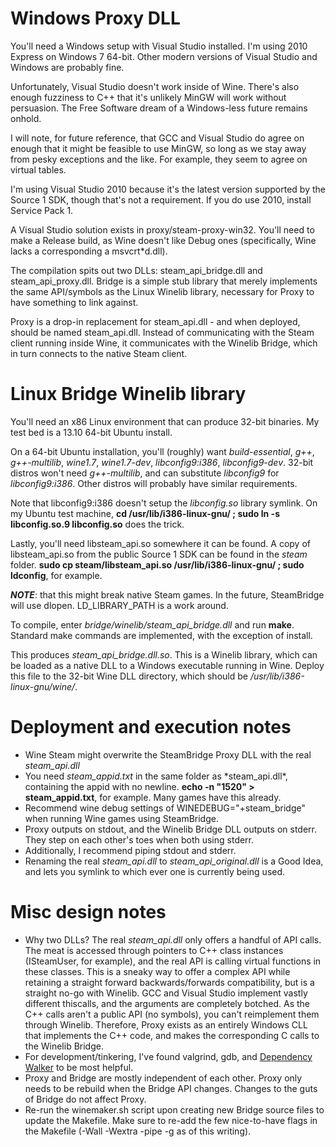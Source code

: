 # Windows Proxy DLL

You'll need a Windows setup with Visual Studio installed.  I'm using
2010 Express on Windows 7 64-bit.  Other modern versions of Visual Studio
and Windows are probably fine.

Unfortunately, Visual Studio doesn't work inside of Wine.  There's also
enough fuzziness to C++ that it's unlikely MinGW will work without
persuasion.  The Free Software dream of a Windows-less future remains
onhold.

I will note, for future reference, that GCC and Visual Studio do agree on
enough that it might be feasible to use MinGW, so long as we stay away
from pesky exceptions and the like.  For example, they seem to agree on
virtual tables.

I'm using Visual Studio 2010 because it's the latest version supported by
the Source 1 SDK, though that's not a requirement.  If you do use 2010,
install Service Pack 1.

A Visual Studio solution exists in proxy/steam-proxy-win32.  You'll need
to make a Release build, as Wine doesn't like Debug ones (specifically,
Wine lacks a corresponding a msvcrt\*d.dll).

The compilation spits out two DLLs: steam\_api\_bridge.dll and
steam\_api\_proxy.dll.  Bridge is a simple stub library that merely
implements the same API/symbols as the Linux Winelib library, necessary
for Proxy to have something to link against.

Proxy is a drop-in replacement for steam\_api.dll - and when deployed,
should be named steam\_api.dll.  Instead of communicating with the Steam
client running inside Wine, it communicates with the Winelib Bridge,
which in turn connects to the native Steam client.

# Linux Bridge Winelib library

You'll need an x86 Linux environment that can produce 32-bit binaries.
My test bed is a 13.10 64-bit Ubuntu install.

On a 64-bit Ubuntu installation, you'll (roughly) want *build-essential*,
*g++*, *g++-multilib*, *wine1.7*, *wine1.7-dev*, *libconfig9:i386*,
*libconfig9-dev*.  32-bit distros won't need *g++-multilib*, and
can substitute *libconfig9* for *libconfig9:i386*.  Other distros will
probably have similar requirements.

Note that libconfig9:i386 doesn't setup the *libconfig.so* library
symlink.  On my Ubuntu test machine, **cd /usr/lib/i386-linux-gnu/ ; sudo
ln -s libconfig.so.9 libconfig.so** does the trick. 

Lastly, you'll need libsteam\_api.so somewhere it can be found.  A copy
of libsteam\_api.so from the public Source 1 SDK can be found in the
*steam* folder.  **sudo cp steam/libsteam\_api.so /usr/lib/i386-linux-gnu/
; sudo ldconfig**, for example.

***NOTE***: that this might break native Steam games.  In the future,
SteamBridge will use dlopen.  LD\_LIBRARY\_PATH is a work around.

To compile, enter *bridge/winelib/steam\_api\_bridge.dll* and run **make**.
Standard make commands are implemented, with the exception of install.

This produces *steam\_api\_bridge.dll.so*.  This is a Winelib library,
which can be loaded as a native DLL to a Windows executable running in
Wine.  Deploy this file to the 32-bit Wine DLL directory, which should
be */usr/lib/i386-linux-gnu/wine/*.

# Deployment and execution notes

* Wine Steam might overwrite the SteamBridge Proxy DLL with the real
  *steam\_api.dll*
* You need *steam\_appid.txt* in the same folder as *steam\_api.dll\*,
  containing the appid with no newline.  **echo -n "1520" >
  steam\_appid.txt**, for example.  Many games have this already.
* Recommend wine debug settings of WINEDEBUG="+steam\_bridge" when
  running Wine games using SteamBridge.
* Proxy outputs on stdout, and the Winelib Bridge DLL outputs on stderr.
  They step on each other's toes when both using stderr.
* Additionally, I recommend piping stdout and stderr.
* Renaming the real *steam\_api.dll* to *steam\_api_original.dll* is a
  Good Idea, and lets you symlink to which ever one is currently being used.

# Misc design notes

* Why two DLLs?  The real *steam\_api.dll* only offers a handful of
  API calls.  The meat is accessed through pointers to C++ class instances
  (ISteamUser, for example), and the real API is calling virtual functions
  in these classes.  This is a sneaky way to offer a complex API while
  retaining a straight forward backwards/forwards compatibility, but
  is a straight no-go with Winelib.  GCC and Visual Studio implement
  vastly different thiscalls, and the arguments are completely botched.
  As the C++ calls aren't a public API (no symbols), you can't reimplement
  them through Winelib.  Therefore, Proxy exists as an entirely Windows
  CLL that implements the C++ code, and makes the corresponding C calls
  to the Winelib Bridge.
* For development/tinkering, I've found valgrind, gdb, and [Dependency
  Walker](http://www.dependencywalker.com/) to be most helpful.
* Proxy and Bridge are mostly independent of each other.  Proxy only
  needs to be rebuild when the Bridge API changes.  Changes to the guts
  of Bridge do not affect Proxy.
* Re-run the winemaker.sh script upon creating new Bridge source files
  to update the Makefile.  Make sure to re-add the few nice-to-have flags
  in the Makefile (-Wall -Wextra -pipe -g as of this writing).

